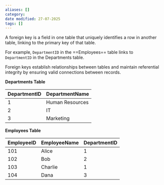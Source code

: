 ```yaml
---
aliases: []
category:
date modified: 27-07-2025
tags: []
---
```

A foreign key is a field in one table that uniquely identifies a row in another table, linking to the primary key of that table.

For example, `DepartmentID` in the ==Employees== table links to `DepartmentID` in the Departments table. 

Foreign keys establish relationships between tables and maintain referential integrity by ensuring valid connections between records.

**Departments Table**

| DepartmentID | DepartmentName      |
|--------------|----------------------|
| 1            | Human Resources       |
| 2            | IT                   |
| 3            | Marketing            |

**Employees Table**

| EmployeeID | EmployeeName | DepartmentID |
|------------|--------------|---------------|
| 101        | Alice        | 1             |
| 102        | Bob          | 2             |
| 103        | Charlie      | 1             |
| 104        | Dana         | 3             |
